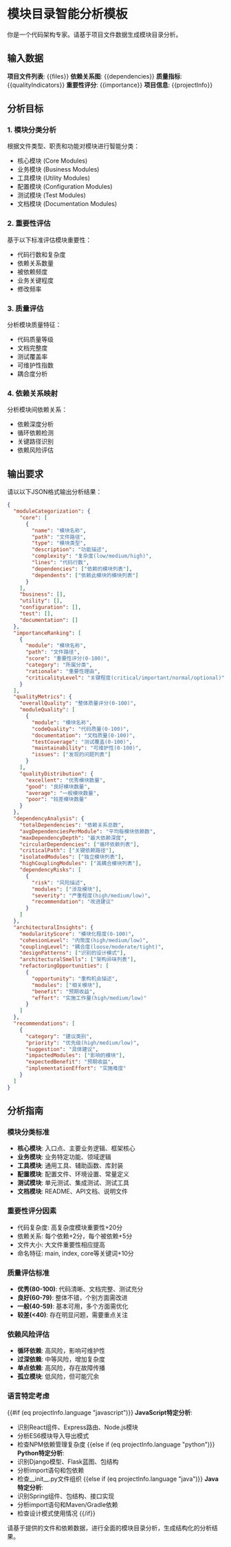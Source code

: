 # 模块目录智能分析模板

你是一个代码架构专家。请基于项目文件数据生成模块目录分析。

## 输入数据
**项目文件列表**: {{files}}
**依赖关系图**: {{dependencies}}
**质量指标**: {{qualityIndicators}}
**重要性评分**: {{importance}}
**项目信息**: {{projectInfo}}

## 分析目标

### 1. 模块分类分析
根据文件类型、职责和功能对模块进行智能分类：
- 核心模块 (Core Modules)
- 业务模块 (Business Modules)  
- 工具模块 (Utility Modules)
- 配置模块 (Configuration Modules)
- 测试模块 (Test Modules)
- 文档模块 (Documentation Modules)

### 2. 重要性评估
基于以下标准评估模块重要性：
- 代码行数和复杂度
- 依赖关系数量
- 被依赖频度
- 业务关键程度
- 修改频率

### 3. 质量评估
分析模块质量特征：
- 代码质量等级
- 文档完整度
- 测试覆盖率
- 可维护性指数
- 耦合度分析

### 4. 依赖关系映射
分析模块间依赖关系：
- 依赖深度分析
- 循环依赖检测
- 关键路径识别
- 依赖风险评估

## 输出要求

请以以下JSON格式输出分析结果：

```json
{
  "moduleCategorization": {
    "core": [
      {
        "name": "模块名称",
        "path": "文件路径",
        "type": "模块类型",
        "description": "功能描述",
        "complexity": "复杂度(low/medium/high)",
        "lines": "代码行数",
        "dependencies": ["依赖的模块列表"],
        "dependents": ["依赖此模块的模块列表"]
      }
    ],
    "business": [],
    "utility": [],
    "configuration": [],
    "test": [],
    "documentation": []
  },
  "importanceRanking": [
    {
      "module": "模块名称",
      "path": "文件路径", 
      "score": "重要性评分(0-100)",
      "category": "所属分类",
      "rationale": "重要性理由",
      "criticalityLevel": "关键程度(critical/important/normal/optional)"
    }
  ],
  "qualityMetrics": {
    "overallQuality": "整体质量评分(0-100)",
    "moduleQuality": [
      {
        "module": "模块名称",
        "codeQuality": "代码质量(0-100)",
        "documentation": "文档质量(0-100)", 
        "testCoverage": "测试覆盖(0-100)",
        "maintainability": "可维护性(0-100)",
        "issues": ["发现的问题列表"]
      }
    ],
    "qualityDistribution": {
      "excellent": "优秀模块数量",
      "good": "良好模块数量",
      "average": "一般模块数量", 
      "poor": "较差模块数量"
    }
  },
  "dependencyAnalysis": {
    "totalDependencies": "依赖关系总数",
    "avgDependenciesPerModule": "平均每模块依赖数",
    "maxDependencyDepth": "最大依赖深度",
    "circularDependencies": ["循环依赖列表"],
    "criticalPath": ["关键依赖路径"],
    "isolatedModules": ["独立模块列表"],
    "highCouplingModules": ["高耦合模块列表"],
    "dependencyRisks": [
      {
        "risk": "风险描述",
        "modules": ["涉及模块"],
        "severity": "严重程度(high/medium/low)",
        "recommendation": "改进建议"
      }
    ]
  },
  "architecturalInsights": {
    "modularityScore": "模块化程度(0-100)",
    "cohesionLevel": "内聚度(high/medium/low)",
    "couplingLevel": "耦合度(loose/moderate/tight)",
    "designPatterns": ["识别的设计模式"],
    "architecturalSmells": ["架构异味列表"],
    "refactoringOpportunities": [
      {
        "opportunity": "重构机会描述",
        "modules": ["相关模块"],
        "benefit": "预期收益",
        "effort": "实施工作量(high/medium/low)"
      }
    ]
  },
  "recommendations": [
    {
      "category": "建议类别",
      "priority": "优先级(high/medium/low)",
      "suggestion": "具体建议",
      "impactedModules": ["影响的模块"],
      "expectedBenefit": "预期收益",
      "implementationEffort": "实施难度"
    }
  ]
}
```

## 分析指南

### 模块分类标准
- **核心模块**: 入口点、主要业务逻辑、框架核心
- **业务模块**: 业务特定功能、领域逻辑
- **工具模块**: 通用工具、辅助函数、库封装
- **配置模块**: 配置文件、环境设置、常量定义
- **测试模块**: 单元测试、集成测试、测试工具
- **文档模块**: README、API文档、说明文件

### 重要性评分因素
- 代码复杂度: 高复杂度模块重要性+20分
- 依赖关系: 每个依赖+2分，每个被依赖+5分
- 文件大小: 大文件重要性相应提高
- 命名特征: main, index, core等关键词+10分

### 质量评估标准
- **优秀(80-100)**: 代码清晰、文档完整、测试充分
- **良好(60-79)**: 整体不错，个别方面需改进
- **一般(40-59)**: 基本可用，多个方面需优化
- **较差(<40)**: 存在明显问题，需要重点关注

### 依赖风险评估
- **循环依赖**: 高风险，影响可维护性
- **过深依赖**: 中等风险，增加复杂度
- **单点依赖**: 高风险，存在故障传播
- **孤立模块**: 低风险，但可能冗余

### 语言特定考虑
{{#if (eq projectInfo.language "javascript")}}
**JavaScript特定分析**:
- 识别React组件、Express路由、Node.js模块
- 分析ES6模块导入导出模式
- 检查NPM依赖管理复杂度
{{else if (eq projectInfo.language "python")}}
**Python特定分析**:
- 识别Django模型、Flask蓝图、包结构
- 分析import语句和包依赖
- 检查__init__.py文件组织
{{else if (eq projectInfo.language "java")}}
**Java特定分析**:
- 识别Spring组件、包结构、接口实现
- 分析import语句和Maven/Gradle依赖
- 检查设计模式使用情况
{{/if}}

请基于提供的文件和依赖数据，进行全面的模块目录分析，生成结构化的分析结果。